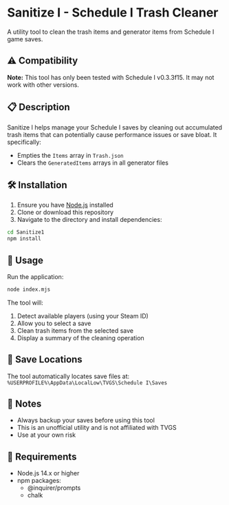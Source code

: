 # Sanitize I - Schedule I Trash Cleaner

A utility tool to clean the trash items and generator items from Schedule I game saves.

## ⚠️ Compatibility

**Note:** This tool has only been tested with Schedule I v0.3.3f15. It may not work with other versions.

## 📋 Description

Sanitize I helps manage your Schedule I saves by cleaning out accumulated trash items that can potentially cause performance issues or save bloat. It specifically:

- Empties the `Items` array in `Trash.json`
- Clears the `GeneratedItems` arrays in all generator files

## 🛠️ Installation

1. Ensure you have [Node.js](https://nodejs.org/) installed
2. Clone or download this repository
3. Navigate to the directory and install dependencies:

```bash
cd Sanitize1
npm install
```

## 🚀 Usage

Run the application:

```bash
node index.mjs
```

The tool will:

1. Detect available players (using your Steam ID)
2. Allow you to select a save
3. Clean trash items from the selected save
4. Display a summary of the cleaning operation

## 📁 Save Locations

The tool automatically locates save files at:
`%USERPROFILE%\AppData\LocalLow\TVGS\Schedule I\Saves`

## 📝 Notes

- Always backup your saves before using this tool
- This is an unofficial utility and is not affiliated with TVGS
- Use at your own risk

## 🔧 Requirements

- Node.js 14.x or higher
- npm packages:
  - @inquirer/prompts
  - chalk
